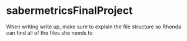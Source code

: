 # sabermetricsFinalProject

When writing write up, make sure to explain the file structure so Rhonda can find all of the files she needs to
